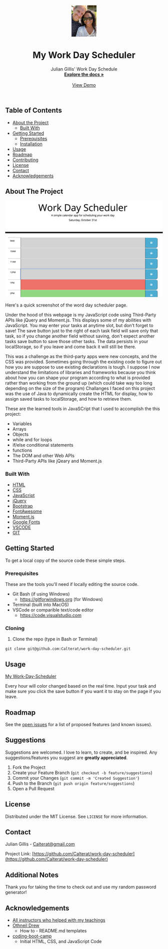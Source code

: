 <!-- PROJECT LOGO -->
<br />
<p align="center">
  <a href="https://github.com/Calterat/Portfolio">
    <img src="./assets/images/julian-img.jpeg" alt="Logo" width="80" height="100">
  </a>

  <h1 align="center">My Work Day Scheduler</h1>

  <p align="center">
    Julian Gillis' Work Day Schedule
    <br />
    <a href="https://github.com/Calterat/work-day-scheduler"><strong>Explore the docs »</strong></a>
    <br />
    <br />
    <a href="https://calterat.github.io/work-day-scheduler">View Demo</a>
  </p>
</p>
<br/>

<!-- TABLE OF CONTENTS -->
## Table of Contents

* [About the Project](#about-the-project)
  * [Built With](#built-with)
* [Getting Started](#getting-started)
  * [Prerequisites](#prerequisites)
  * [Installation](#installation)
* [Usage](#usage)
* [Roadmap](#roadmap)
* [Contributing](#contributing)
* [License](#license)
* [Contact](#contact)
* [Acknowledgements](#acknowledgements)



<!-- ABOUT THE PROJECT -->
## About The Project

![](./assets/images/work-day-scheduler-screenshot.png)

Here's a quick screenshot of the word day scheduler page.

Under the hood of this webpage is my JavaScript code using Third-Party APIs like jQuery and Moment.js. This displays some of my abilities with JavaScript. You may enter your tasks at anytime slot, but don't forget to save! The save button just to the right of each task field will save only that task, so if you change another field without saving, don't expect another tasks save button to save those other tasks. The data persists in your localStorage, so if you leave and come back it will still be there.

This was a challenge as the third-party apps were new concepts, and the CSS was provided. Sometimes going through the existing code to figure out how you are suppose to use existing declarations is tough. I suppose I now understand the limitations of libraries and frameworks because you think about how you can shape your program according to what is provided rather than working from the ground up (which could take way too long depending on the size of the program) Challanges I faced on this project was the use of Java to dynamically create the HTML for display, how to assign saved tasks to localStorage, and how to retrieve them.

These are the learned tools in JavaSCript that I used to accomplish the this project:
 - Variables
 - Arrays
 - Objects
 - while and for loops
 - if/else conditional statements
 - functions
 - The DOM and other Web APIs
 - Third-Party APIs like jQeary and Moment.js




### Built With

* [HTML]()
* [CSS]()
* [JavaScript]()
* [jQuery]()
* [Bootstrap]()
* [FontAwesome]()
* [Moment.js]()
* [Google Fonts]()
* [VSCODE]()
* [GIT]()



<!-- GETTING STARTED -->
## Getting Started

To get a local copy of the source code these simple steps.

### Prerequisites

These are the tools you'll need if locally editing the source code.
* Git Bash (if using Windows)
    * https://gitforwindows.org (for Windows)
* Terminal (built into MacOS)
* VSCode or comparible text/code editor
    * https://code.visualstudio.com

### Cloning

1. Clone the repo (type in Bash or Terminal)
```
git clone git@github.com:Calterat/work-day-scheduler.git
```



<!-- USAGE EXAMPLES -->
## Usage

[My Work-Day-Scheduler](https://calterat.github.io/work-day-scheduler)

Every hour will color changed based on the real time. Input your task and make sure you click the save button if you want it to stay on the page if you leave.



<!-- ROADMAP -->
## Roadmap

See the [open issues](https://github.com/Calterat/work-day-scheduler/issues) for a list of proposed features (and known issues).



<!-- Suggestions -->
## Suggestions

Suggestions are welcomed. I love to learn, to create, and be inspired. Any suggestions/features you suggest are **greatly appreciated**.

1. Fork the Project
2. Create your Feature Branch (`git checkout -b feature/suggestions`)
3. Commit your Changes (`git commit -m 'Created Suggestion'`)
4. Push to the Branch (`git push origin feature/suggestions`)
5. Open a Pull Request



<!-- LICENSE -->
## License

Distributed under the MIT License. See `LICENSE` for more information.



<!-- CONTACT -->
## Contact

Julian Gillis -  Calterat@gmail.com

Project Link: [https://github.com/Calterat/work-day-scheduler](https://github.com/Calterat/work-day-scheduler)


<!-- Additional Notes -->
## Additional Notes

Thank you for taking the time to check out and use my random password generator!


<!-- ACKNOWLEDGEMENTS -->
## Acknowledgements

* [All instructors who helped with my teachings]()
* [Othneil Drew](#https://github.com/othneildrew)
    * How to - README.md templates
* [coding-boot-camp](#https://github.com/coding-boot-camp)
    * Initial HTML, CSS, and JavaScript Code





<!-- MARKDOWN LINKS & IMAGES -->
<!--

[GitHub Repository]: https://github.com/Calterat/work-day-scheduler
[Password Generator URL]: https://calterat.github.io/work-day-scheduler
[issues-url]: https://github.com/Calterat/work-day-scheduler/issues
[license-url]: https://github.com/Calterat/work-day-scheduler/blob/master/LICENSE.txt
[linkedin-url]: https://www.linkedin.com/in/julian-gillis-5ba18b20/
![personal-image](./assets/images/julian-img.jpeg)
![product-screenshot](.assets/images/work-day-scheduler-screenshot.png)

-->